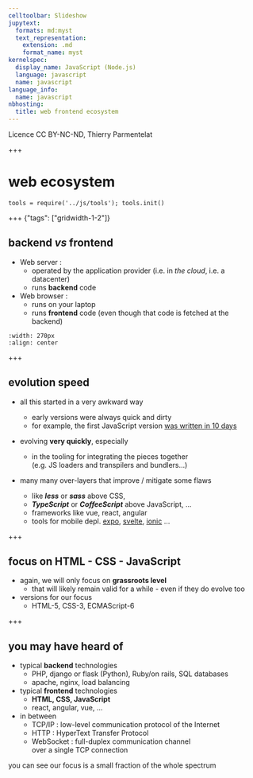 ```yaml
---
celltoolbar: Slideshow
jupytext:
  formats: md:myst
  text_representation:
    extension: .md
    format_name: myst
kernelspec:
  display_name: JavaScript (Node.js)
  language: javascript
  name: javascript
language_info:
  name: javascript
nbhosting:
  title: web frontend ecosystem
---
```


Licence CC BY-NC-ND, Thierry Parmentelat

+++

# web ecosystem

```{code-cell}
tools = require('../js/tools'); tools.init()
```

+++ {"tags": ["gridwidth-1-2"]}

## backend *vs* frontend

* Web server :  
  * operated by the application provider (i.e. in *the cloud*, i.e. a datacenter)
  * runs **backend** code
* Web browser :   
  * runs on your laptop
  * runs **frontend** code (even though that code is fetched at the backend)

```{image} media/client-server.svg
:width: 270px
:align: center
```

+++

## evolution speed

* all this started in a very awkward way
  * early versions were always quick and dirty
  * for example, the first JavaScript version [was written in 10 days](https://thenewstack.io/brendan-eich-on-creating-javascript-in-10-days-and-what-hed-do-differently-today/)
* evolving **very quickly**, especially
  * in the tooling for integrating the pieces together  
    (e.g. JS loaders and transpilers and bundlers…)

* many many over-layers that improve / mitigate some flaws
  * like ***less*** or ***sass*** above CSS,  
  * ***TypeScript*** or ***CoffeeScript*** above JavaScript, …
  * frameworks like vue, react, angular
  * tools for mobile depl. [expo](https://expo.io),
    [svelte](https://svelte.dev), [ionic](https://ionicframework.com) …

+++

##  focus on HTML - CSS - JavaScript

* again, we will only focus on **grassroots level**
  * that will likely remain valid for a while - even if they do evolve too
* versions for our focus
  * HTML-5, CSS-3, ECMAScript-6

+++

## you may have heard of

* typical **backend** technologies
  * PHP, django or flask (Python), Ruby/on rails, SQL databases
  * apache, nginx, load balancing
* typical **frontend** technologies
  * **HTML, CSS, JavaScript**
  * react, angular, vue, ...
* in between
  * TCP/IP : low-level communication protocol of the Internet
  * HTTP : HyperText Transfer Protocol
  * WebSocket : full-duplex communication channel  
    over a single TCP connection

you can see our focus is
a small fraction of the whole spectrum
